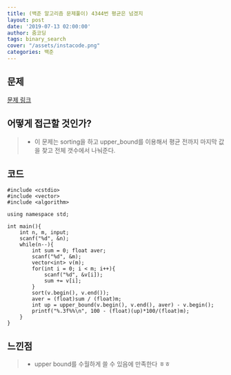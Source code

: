 ```yaml
---
title: (백준 알고리즘 문제풀이) 4344번 평균은 넘겠지
layout: post
date: '2019-07-13 02:00:00'
author: 줌코딩
tags: binary_search
cover: "/assets/instacode.png"
categories: 백준
---
```


## 문제

[문제 링크](https://www.acmicpc.net/problem/4344)

## 어떻게 접근할 것인가?

>* 이 문제는 sorting을 하고 upper_bound를 이용해서 평균 전까지 마지막 값을 찾고 전체 갯수에서 나눠준다. 


## 코드

    #include <cstdio>
    #include <vector>
    #include <algorithm>

    using namespace std;

    int main(){
        int n, m, input;
        scanf("%d", &n);
        while(n--){
            int sum = 0; float aver;
            scanf("%d", &m);
            vector<int> v(m);
            for(int i = 0; i < m; i++){
                scanf("%d", &v[i]);
                sum += v[i];
            }
            sort(v.begin(), v.end());
            aver = (float)sum / (float)m;
            int up = upper_bound(v.begin(), v.end(), aver) - v.begin();
            printf("%.3f%%\n", 100 - (float)(up)*100/(float)m);
        }
    }

## 느낀점

>* upper bound를 수월하게 쓸 수 있음에 만족한다 ㅎㅎ